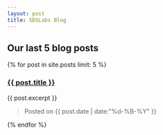 ```yaml
---
layout: post
title: SDSLabs Blog
---
```


<h2>Our last 5 blog posts</h2>

{% for post in site.posts limit: 5 %}
<div id="post">
<h3><a href="{{ post.url }}">{{ post.title }}</a></h3>
<p>{{ post.excerpt }}</p>
<blockquote>Posted on {{ post.date | date:"%d-%B-%Y" }}</blockquote>
</div>
{% endfor %}



